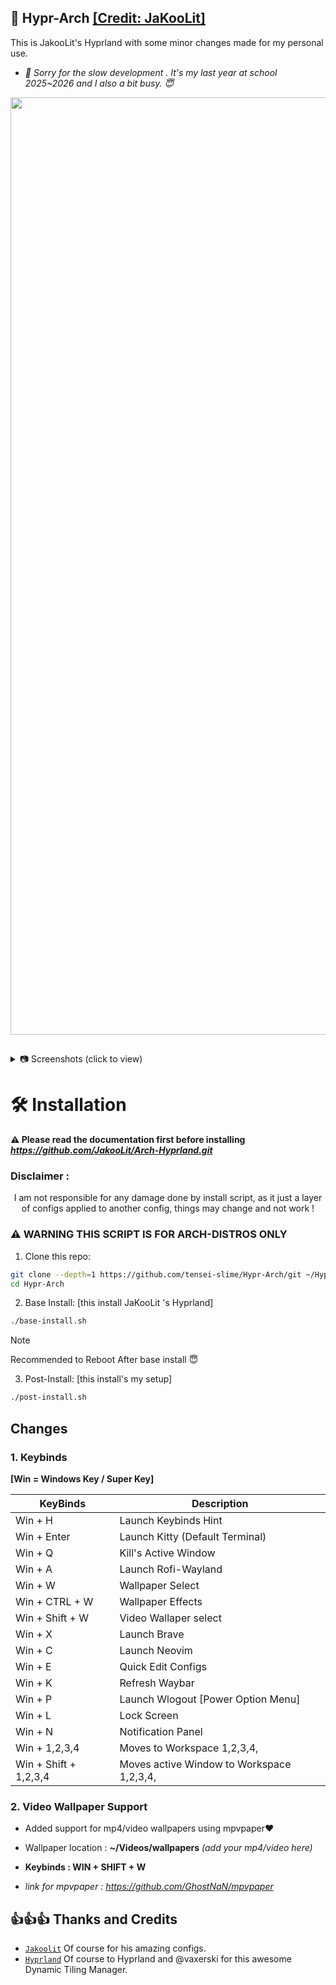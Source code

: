 ## 🤍 Hypr-Arch <a href="https://github.com/JaKooLit">**[Credit: JaKooLit]**</a>

This is JakooLit's Hyprland with some minor changes made for my personal use.

- *💌 Sorry for the slow development . It's my last year at school 2025~2026 and I also a bit busy. 😇*

<p align="center">
  <img src="https://github.com/tanxzen/Hypr-Arch/blob/main/Screenshots/example.png" width="1500"/>
</p>

##

<details>
  <summary>
     📷 Screenshots (click to view)
  </summary>
<p align="center">
  <img align="center" src="https://github.com/tanxzen/Hypr-Arch/blob/main/Screenshots/pic1.png" width="49%" />    <img align="center" src="https://github.com/tanxzen/Hypr-Arch/blob/main/Screenshots/pic2.png" width="49%" />
    <img align="center" src="https://github.com/tanxzen/Hypr-Arch/blob/main/Screenshots/pic3.png" width="49%" />  <img align="center" src="https://github.com/tanxzen/Hypr-Arch/blob/main/Screenshots/pic4.png" width="49%" /> <img align="center" src="https://github.com/tanxzen/Hypr-Arch/blob/main/Screenshots/pic5.png" width="49%" />
<img align="center" src="https://github.com/tanxzen/Hypr-Arch/blob/main/Screenshots/pic6.png" width="49%" /> <img align="center" src="https://github.com/tanxzen/Hypr-Arch/blob/main/Screenshots/pic7.png" width="49%" />
  <img align="center" src="https://github.com/tanxzen/Hypr-Arch/blob/main/Screenshots/pic8.png" width="49%" />
  <img align="center" src="https://github.com/tanxzen/Hypr-Arch/blob/main/Screenshots/pic9.png" width="49%" />
    <img align="center" src="https://github.com/tanxzen/Hypr-Arch/blob/main/Screenshots/pic10.png" width="49%" />  
     <img align="center" src="https://github.com/tanxzen/Hypr-Arch/blob/main/Screenshots/pic11.png" width="49%" />
</p>
  
</details>

# 🛠️ Installation

**⚠️ Please read the documentation first before installing**
  ***<https://github.com/JakooLit/Arch-Hyprland.git>***

### Disclaimer : 

<p align="center">
I am not responsible for any damage done by install script, as it just a layer of configs applied to another config, things may change and not work !
</p>

### ⚠️ WARNING THIS SCRIPT IS FOR ARCH-DISTROS ONLY

1. Clone this repo:

```bash
git clone --depth=1 https://github.com/tensei-slime/Hypr-Arch/git ~/Hypr-Arch
cd Hypr-Arch 
```

2. Base Install: [this install JaKooLit 's Hyprland]

```bash
./base-install.sh
```

> [!NOTE]
> Recommended to Reboot After base install 😇

3. Post-Install: [this install's my setup]

```bash
./post-install.sh
```

## Changes

### 1. Keybinds

 **[Win = Windows Key / Super Key]**

| KeyBinds | Description |
| --- | --- |
| Win + H | Launch Keybinds Hint |
| Win + Enter | Launch Kitty (Default Terminal) |
| Win + Q | Kill's Active Window |
| Win + A | Launch Rofi-Wayland |
| Win + W | Wallpaper Select |
| Win + CTRL + W | Wallpaper Effects |
| Win + Shift + W | Video Wallaper select |
| Win + X | Launch Brave |
| Win + C | Launch Neovim |
| Win + E | Quick Edit Configs |
| Win + K | Refresh Waybar |
| Win + P | Launch Wlogout [Power Option Menu] |
| Win + L | Lock Screen |
| Win + N | Notification Panel |
| Win + 1,2,3,4 | Moves to Workspace 1,2,3,4, |
| Win + Shift + 1,2,3,4 | Moves active Window to Workspace 1,2,3,4, |

### 2. Video Wallpaper Support

- Added support for mp4/video wallpapers using mpvpaper❤️

- Wallpaper location : **~/Videos/wallpapers**  *(add your mp4/video here)*
- **Keybinds : WIN + SHIFT + W**
- *link for mpvpaper : <https://github.com/GhostNaN/mpvpaper>*

## 👍👍👍 Thanks and Credits

- [`Jakoolit`](https://github.com/jakoolit/) Of course for his amazing configs.
- [`Hyprland`](https://hyprland.org/) Of course to Hyprland and @vaxerski for this awesome Dynamic Tiling Manager.
